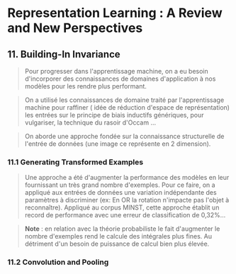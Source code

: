 # Representation Learning : A Review and New Perspectives

## 11. Building-In Invariance

  >  Pour progresser dans l'apprentissage machine, on a eu besoin d'incorporer des connaissances de domaines d'application à nos modèles pour les rendre plus performant.

  > On a utilisé les connaissances de domaine traité par l'apprentissage machine pour raffiner ( idée de réduction d'espace de représentation) les entrées sur le principe de biais inductifs génériques, pour vulgariser, la technique du rasoir d'Occam ...

  > On aborde une approche fondée sur la connaissance structurelle de l'entrée de données (une image ce représente en 2 dimension).

  ### 11.1 Generating Transformed Examples
  > Une approche a été d'augmenter la performance des modèles en leur fournissant un très grand nombre d'exemples. Pour ce faire, on a appliqué aux entrées de données une variation indépendante des paramètres à discriminer (ex: En OR la rotation n'impacte pas l'objet à reconnaître).
  Appliqué au corpus MINST, cette approche établit un record de performance avec une erreur de classification de 0,32%...

  > __Note__ : en relation avec la théorie probabiliste le fait d'augmenter le nombre d'exemples rend le calcule des intégrales plus fines. Au détriment d'un besoin de puissance de calcul bien plus élevée.

  ### 11.2 Convolution and Pooling

  >
